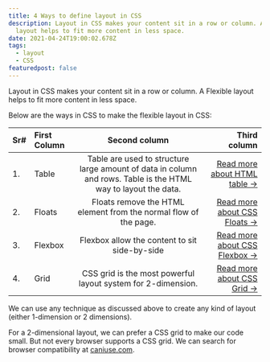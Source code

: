```yaml
---
title: 4 Ways to define layout in CSS
description: Layout in CSS makes your content sit in a row or column. A Flexible
  layout helps to fit more content in less space.
date: 2021-04-24T19:00:02.678Z
tags:
  - layout
  - CSS
featuredpost: false
---
```

Layout in CSS makes your content sit in a row or column. A Flexible layout helps to fit more content in less space.



Below are the ways in CSS to make the flexible layout in CSS:

| Sr#  | First Column |                                                 Second column                                                  |                                                                 Third column |
| :--- | :----------- | :------------------------------------------------------------------------------------------------------------: | ---------------------------------------------------------------------------: |
| 1.   | Table        | Table are used to structure large amount of data in column and rows. Table is the HTML way to layout the data. |                                                                           [Read more about HTML table →](https://taimoorsattar.dev/blogs/table-on-webpage) |
| 2.   | Floats       |                        Floats remove the HTML element from the normal flow of the page.                        |   [Read more about CSS Floats →](https://taimoorsattar.dev/blogs/css-float/) |
| 3.   | Flexbox      |                                 Flexbox allow the content to sit side-by-side                                  | [Read more about CSS Flexbox →](https://taimoorsattar.dev/blogs/CSS-flexbox) |
| 4.   | Grid         |                          CSS grid is the most powerful layout system for 2-dimension.                          |       [Read more about CSS Grid →](https://taimoorsattar.dev/blogs/CSS-grid) |

We can use any technique as discussed above to create any kind of layout (either 1-dimension or 2 dimensions).



For a 2-dimensional layout, we can prefer a CSS grid to make our code small. But not every browser supports a CSS grid. We can search for browser compatibility at [caniuse.com](https://caniuse.com).